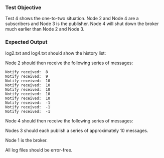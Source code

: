 ### Test Objective
Test 4 shows the one-to-two situation. Node 2 and Node 4 are a subscribers and Node 3 is the publisher. Node 4 will shut down the broker much earlier than Node 2 and Node 3.
### Expected Output
log2.txt and log4.txt should show the history list:

Node 2 should then receive the following series of messages:

    Notify received:  8
    Notify received:  9
    Notify received:  10
    Notify received:  10
    Notify received:  10
    Notify received:  10
    Notify received:  10
    Notify received:  -1
    Notify received:  -1
    Notify received:  -1

Node 4 should then receive the following series of messages:





Nodes 3  should each publish a series of approximately 10 messages.

Node 1 is the broker.

All log files should be error-free.
